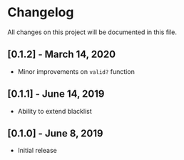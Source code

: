 # Changelog
All changes on this project will be documented in this file.

## [0.1.2] - March 14, 2020
- Minor improvements on `valid?` function

## [0.1.1] - June 14, 2019
- Ability to extend blacklist

## [0.1.0] - June 8, 2019
- Initial release
